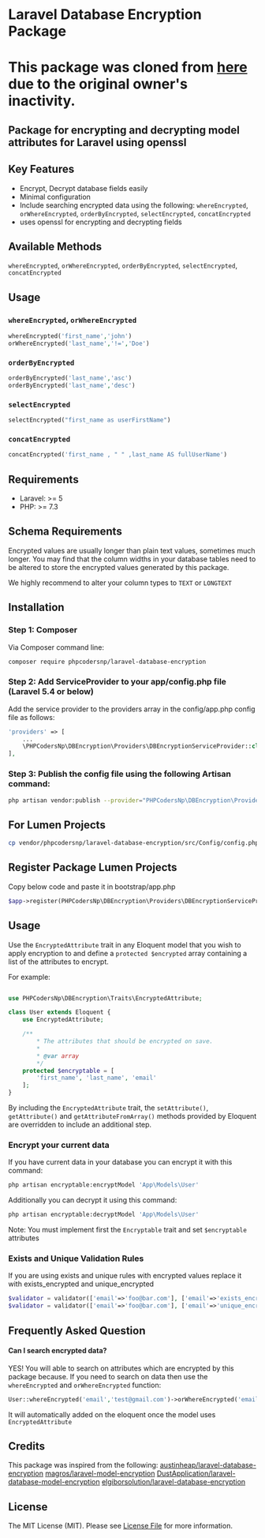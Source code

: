 # Laravel Database Encryption Package

# This package was cloned from [here](https://github.com/elgiborsolution/laravel-database-encryption) due to the original owner's inactivity.

## Package for encrypting and decrypting model attributes for Laravel using openssl

## Key Features

- Encrypt, Decrypt database fields easily
- Minimal configuration
- Include searching encrypted data using the following:
  `whereEncrypted`, `orWhereEncrypted`, `orderByEncrypted`, `selectEncrypted`, `concatEncrypted`
- uses openssl for encrypting and decrypting fields

## Available Methods
 `whereEncrypted`, `orWhereEncrypted`, `orderByEncrypted`, `selectEncrypted`, `concatEncrypted`

## Usage
### `whereEncrypted`, `orWhereEncrypted`
```php
whereEncrypted('first_name','john')
orWhereEncrypted('last_name','!=','Doe')
```

### `orderByEncrypted`
```php
orderByEncrypted('last_name','asc')
orderByEncrypted('last_name','desc')
```

### `selectEncrypted`
```php
selectEncrypted("first_name as userFirstName")
```

### `concatEncrypted`
```php
concatEncrypted('first_name , " " ,last_name AS fullUserName')
```

## Requirements

- Laravel: >= 5
- PHP: >= 7.3

## Schema Requirements

Encrypted values are usually longer than plain text values, sometimes much longer.
You may find that the column widths in your database tables need to be altered to
store the encrypted values generated by this package.

We highly recommend to alter your column types to `TEXT` or `LONGTEXT`

## Installation

### Step 1: Composer

Via Composer command line:

```bash
composer require phpcodersnp/laravel-database-encryption
```

### Step 2: Add ServiceProvider to your app/config.php file (Laravel 5.4 or below)

Add the service provider to the providers array in the config/app.php config file as follows:

```php
'providers' => [
    ...
    \PHPCodersNp\DBEncryption\Providers\DBEncryptionServiceProvider::class,
],
```

### Step 3: Publish the config file using the following Artisan command:
```bash
php artisan vendor:publish --provider="PHPCodersNp\DBEncryption\Providers\DBEncryptionServiceProvider"
```
## For Lumen Projects
```bash
cp vendor/phpcodersnp/laravel-database-encryption/src/Config/config.php config/laravelDatabaseEncryption.php
```
## Register Package Lumen Projects
Copy below code and paste it in bootstrap/app.php
```php
$app->register(PHPCodersNp\DBEncryption\Providers\DBEncryptionServiceProvider::class);
```
## Usage

Use the `EncryptedAttribute` trait in any Eloquent model that you wish to apply encryption
to and define a `protected $encrypted` array containing a list of the attributes to encrypt.

For example:

```php

use PHPCodersNp\DBEncryption\Traits\EncryptedAttribute;

class User extends Eloquent {
    use EncryptedAttribute;

    /**
        * The attributes that should be encrypted on save.
        *
        * @var array
        */
    protected $encryptable = [
        'first_name', 'last_name', 'email'
    ];
}
```

By including the `EncryptedAttribute` trait, the `setAttribute()`, `getAttribute()` and `getAttributeFromArray()`
methods provided by Eloquent are overridden to include an additional step.

### Encrypt your current data

If you have current data in your database you can encrypt it with this command:
```bash
php artisan encryptable:encryptModel 'App\Models\User'
```

Additionally you can decrypt it using this command:
```bash
php artisan encryptable:decryptModel 'App\Models\User'
```

Note: You must implement first the `Encryptable` trait and set `$encryptable` attributes

### Exists and Unique Validation Rules

If you are using exists and unique rules with encrypted values replace it with exists_encrypted and unique_encrypted
```php     
$validator = validator(['email'=>'foo@bar.com'], ['email'=>'exists_encrypted:users,email']);
$validator = validator(['email'=>'foo@bar.com'], ['email'=>'unique_encrypted:users,email']);
```

## Frequently Asked Question

#### Can I search encrypted data?

YES! You will able to search on attributes which are encrypted by this package because.
If you need to search on data then use the `whereEncrypted` and `orWhereEncrypted` function:

```php
User::whereEncrypted('email','test@gmail.com')->orWhereEncrypted('email','test2@gmail.com')->first();
```

It will automatically added on the eloquent once the model uses `EncryptedAttribute`

## Credits

This package was inspired from the following:
[austinheap/laravel-database-encryption](https://github.com/austinheap/laravel-database-encryption)
[magros/laravel-model-encryption](https://github.com/magros/laravel-model-encryption)
[DustApplication/laravel-database-model-encryption](https://github.com/DustApplication/laravel-database-model-encryption.git)
[elgiborsolution/laravel-database-encryption](https://github.com/elgiborsolution/laravel-database-encryption)

## License

The MIT License (MIT). Please see [License File](LICENSE.md) for more information.
